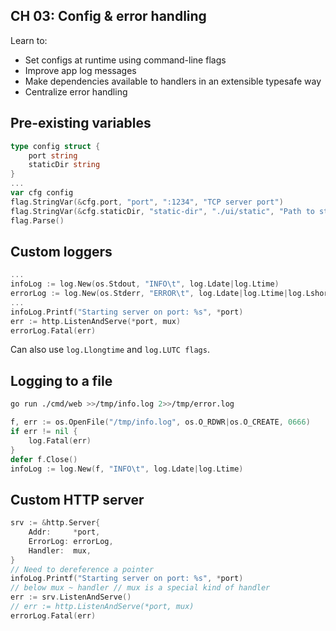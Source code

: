 ## CH 03: Config & error handling 

Learn to: 
* Set configs at runtime using command-line flags
* Improve app log messages  
* Make dependencies available to handlers in an extensible typesafe way 
* Centralize error handling 

## Pre-existing variables 

```go
type config struct {
    port string
    staticDir string
}
...
var cfg config 
flag.StringVar(&cfg.port, "port", ":1234", "TCP server port")
flag.StringVar(&cfg.staticDir, "static-dir", "./ui/static", "Path to static assets rel project root")
flag.Parse()
```

## Custom loggers 

```go
...
infoLog := log.New(os.Stdout, "INFO\t", log.Ldate|log.Ltime)
errorLog := log.New(os.Stderr, "ERROR\t", log.Ldate|log.Ltime|log.Lshortfile)
...
infoLog.Printf("Starting server on port: %s", *port)
err := http.ListenAndServe(*port, mux)
errorLog.Fatal(err)
```
Can also use `log.Llongtime` and `log.LUTC flags`. 

## Logging to a file 

```sh
go run ./cmd/web >>/tmp/info.log 2>>/tmp/error.log
```
```go
f, err := os.OpenFile("/tmp/info.log", os.O_RDWR|os.O_CREATE, 0666)
if err != nil {
    log.Fatal(err)
}
defer f.Close()
infoLog := log.New(f, "INFO\t", log.Ldate|log.Ltime)
```

## Custom HTTP server 

```go
srv := &http.Server{
    Addr:     *port,
    ErrorLog: errorLog,
    Handler:  mux,
}
// Need to dereference a pointer
infoLog.Printf("Starting server on port: %s", *port)
// below mux ~ handler // mux is a special kind of handler
err := srv.ListenAndServe()
// err := http.ListenAndServe(*port, mux)
errorLog.Fatal(err)
```
